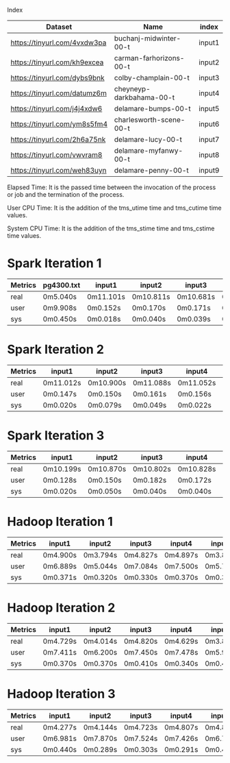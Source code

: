 
Index

| Dataset                      | Name                     | index  |
|------------------------------|--------------------------|--------|
| https://tinyurl.com/4vxdw3pa | buchanj-midwinter-00-t   | input1 |
| https://tinyurl.com/kh9excea | carman-farhorizons-00-t  | input2 |
| https://tinyurl.com/dybs9bnk | colby-champlain-00-t     | input3 |
| https://tinyurl.com/datumz6m | cheyneyp-darkbahama-00-t | input4 |
| https://tinyurl.com/j4j4xdw6 | delamare-bumps-00-t      | input5 |
| https://tinyurl.com/ym8s5fm4 | charlesworth-scene-00-t  | input6 |
| https://tinyurl.com/2h6a75nk | delamare-lucy-00-t       | input7 |
| https://tinyurl.com/vwvram8  | delamare-myfanwy-00-t    | input8 |
| https://tinyurl.com/weh83uyn | delamare-penny-00-t      | input9 |


<p> Elapsed Time: It is the passed time between the invocation of the process or job and the termination of the process.</p>
<p> User CPU Time: It is the addition of the tms_utime time and tms_cutime time values. </p>
<p> System CPU Time: It is the addition of the tms_stime time and tms_cstime time values. </p>

# Spark Iteration 1

| Metrics | pg4300.txt | input1    | input2    | input3    | input4    | input5    | input6    | input7    | input8    | input9    |
|---------|------------|-----------|-----------|-----------|-----------|-----------|-----------|-----------|-----------|-----------|
| real    | 0m5.040s   | 0m11.101s | 0m10.811s | 0m10.681s | 0m11.011s | 0m10.810s | 0m10.184s | 0m10.903s | 0m11.055s | 0m10.288s |
| user    | 0m9.908s   | 0m0.152s  | 0m0.170s  | 0m0.171s  | 0m0.183s  | 0m0.161s  | 0m0.166s  | 0m0.159s  | 0m0.169s  | 0m0.158s  |
| sys     | 0m0.450s   | 0m0.018s  | 0m0.040s  | 0m0.039s  | 0m0.022s  | 0m0.037s  | 0m0.044s  | 0m0.038s  | 0m0.052s  | 0m0.048s  |


# Spark Iteration 2

| Metrics | input1    | input2    | input3    | input4    | input5    | input6    | input7    | input8    | input9    |
|---------|-----------|-----------|-----------|-----------|-----------|-----------|-----------|-----------|-----------|
| real    | 0m11.012s | 0m10.900s | 0m11.088s | 0m11.052s | 0m10.844s | 0m11.405s | 0m10.492s | 0m10.829s | 0m10.730s |
| user    | 0m0.147s  | 0m0.150s  | 0m0.161s  | 0m0.156s  | 0m0.170s  | 0m0.146s  | 0m0.151s  | 0m0.175s  | 0m0.101s  |
| sys     | 0m0.020s  | 0m0.079s  | 0m0.049s  | 0m0.022s  | 0m0.018s  | 0m0.040s  | 0m0.030s  | 0m0.022s  | 0m0.021s  |


# Spark Iteration 3

| Metrics | input1    | input2    | input3    | input4    | input5    | input6    | input7    | input8    | input9    |
|---------|-----------|-----------|-----------|-----------|-----------|-----------|-----------|-----------|-----------|
| real    | 0m10.199s | 0m10.870s | 0m10.802s | 0m10.828s | 0m10.872s | 0m10.911s | 0m10.575s | 0m10.672s | 0m10.862s |
| user    | 0m0.128s  | 0m0.150s  | 0m0.182s  | 0m0.172s  | 0m0.152s  | 0m0.170s  | 0m0.160s  | 0m0.104s  | 0m0.152s  |
| sys     | 0m0.020s  | 0m0.050s  | 0m0.040s  | 0m0.040s  | 0m0.040s  | 0m0.035s  | 0m0.040s  | 0m0.080s  | 0m0.040s  |



# Hadoop Iteration 1

| Metrics | input1   | input2   | input3   | input4   | input5   | input6   | input7   | input8   | input9   |
|---------|----------|----------|----------|----------|----------|----------|----------|----------|----------|
| real    | 0m4.900s | 0m3.794s | 0m4.827s | 0m4.897s | 0m3.825s | 0m3.850s | 0m3.670s | 0m3.040s | 0m3.818s |
| user    | 0m6.889s | 0m5.044s | 0m7.084s | 0m7.500s | 0m5.798s | 0m6.097s | 0m6.524s | 0m6.300s | 0m6.910s |
| sys     | 0m0.371s | 0m0.320s | 0m0.330s | 0m0.370s | 0m0.392s | 0m0.361s | 0m0.329s | 0m0.371s | 0m0.370s |


# Hadoop Iteration 2

| Metrics | input1   | input2   | input3   | input4   | input5   | input6   | input7   | input8   | input9   |
|---------|----------|----------|----------|----------|----------|----------|----------|----------|----------|
| real    | 0m4.729s | 0m4.014s | 0m4.820s | 0m4.629s | 0m3.821s | 0m3.830s | 0m3.871s | 0m3.903s | 0m3.752s |
| user    | 0m7.411s | 0m6.200s | 0m7.450s | 0m7.478s | 0m5.973s | 0m6.842s | 0m6.759s | 0m6.551s | 0m6.445s |
| sys     | 0m0.370s | 0m0.370s | 0m0.410s | 0m0.340s | 0m0.441s | 0m0.360s | 0m0.406s | 0m0.324s | 0m0.386s |


# Hadoop Iteration 3

| Metrics | input1   | input2   | input3   | input4   | input5   | input6   | input7   | input8   | input9   |
|---------|----------|----------|----------|----------|----------|----------|----------|----------|----------|
| real    | 0m4.277s | 0m4.144s | 0m4.723s | 0m4.807s | 0m4.811s | 0m3.750s | 0m3.842s | 0m3.684s | 0m3.789s |
| user    | 0m6.981s | 0m7.870s | 0m7.524s | 0m7.426s | 0m6.798s | 0m6.662s | 0m6.660s | 0m6.718s | 0m6.444s |
| sys     | 0m0.440s | 0m0.289s | 0m0.303s | 0m0.291s | 0m0.430s | 0m0.300s | 0m0.329s | 0m0.394s | 0m0.392s |